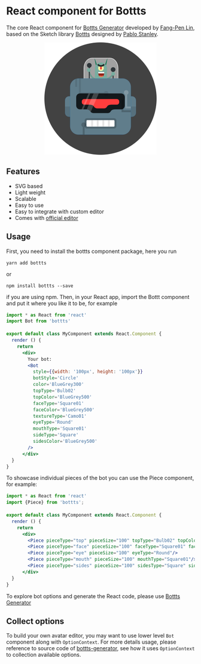 # React component for Bottts

The core React component for [Bottts Generator](https://botttsgenerator.com/) developed by [Fang-Pen Lin](https://twitter.com/fangpenlin), based on the Sketch library [Bottts](https://avataaars.com/) designed by [Pablo Stanley](https://twitter.com/pablostanley). 

<p align="center"><img src='./bottts-example.png?raw=true' style='width: 300px; height: 300px;' /></p>

## Features

 - SVG based
 - Light weight 
 - Scalable
 - Easy to use
 - Easy to integrate with custom editor
 - Comes with [official editor](https://botttsgenerator.com/)

## Usage

First, you need to install the bottts component package, here you run

```
yarn add bottts
```

or

```
npm install bottts --save
```

if you are using npm. Then, in your React app, import the Bottt component and put it where you like it to be, for example

```jsx
import * as React from 'react'
import Bot from 'bottts'

export default class MyComponent extends React.Component {
  render () {
    return 
      <div>
        Your bot:
        <Bot
          style={{width: '100px', height: '100px'}}
          botStyle='Circle'
          color='BlueGrey300'
          topType='Bulb02'
          topColor='BlueGrey500'
          faceType='Square01'
          faceColor='BlueGrey500'
          textureType='Camo01'
          eyeType='Round'
          mouthType='Square01'
          sideType='Square'
          sidesColor='BlueGrey500'
        />
      </div>
  }
}
```

To showcase individual pieces of the bot you can use the Piece component, for example:

```jsx
import * as React from 'react'
import {Piece} from 'bottts';

export default class MyComponent extends React.Component {
  render () {
    return 
      <div>
        <Piece pieceType="top" pieceSize="100" topType="Bulb02" topColor="BlueGrey500"/>
        <Piece pieceType="face" pieceSize="100" faceType="Square01" faceColor="BlueGrey500" textureType="Camo01"/>
        <Piece pieceType="eye" pieceSize="100" eyeType="Round"/>
        <Piece pieceType="mouth" pieceSize="100" mouthType="Square01"/>
        <Piece pieceType="sides" pieceSize="100" sidesType="Square" sidesColor="BlueGrey500"/>
      </div>
  }
}
```

To explore bot options and generate the React code, please use [Bottts Generator](https://botttsgenerator.com/)

## Collect options

To build your own avatar editor, you may want to use lower level `Bot` component along with `OptionContext`. For more details usage, please reference to source code of [bottts-generator](https://github.com/mether/bottts-geneator), see how it uses `OptionContext` to collection available options.
